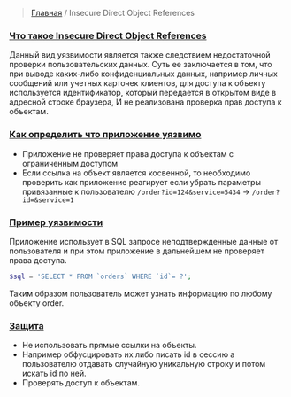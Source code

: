 > [Главная](README.md)  /  Insecure Direct Object References 

### <a id="about"></a> [Что такое Insecure Direct Object References ](#about)
Данный вид уязвимости является также следствием недостаточной проверки пользовательских данных. Суть ее заключается в том, что при выводе каких-либо конфиденциальных данных, например личных сообщений или учетных карточек клиентов, для доступа к объекту используется идентификатор, который передается в открытом виде в адресной строке браузера, И не реализована проверка прав доступа к объектам.

### <a id='vulnerable'></a> [Как определить что приложение уязвимо](#vulnerable)
* Приложение не проверяет права доступа к объектам с ограниченным доступом
* Если ссылка на объект является косвенной, то необходимо проверить как приложение реагирует если убрать параметры привязанные к пользователю `/order?id=124&service=5434` → `/order?id=&service=1`


### <a id='example'></a> [Пример уязвимости](#example)
Приложение использует в SQL запросе неподтвержденные данные от пользователя и при этом приложение в дальнейшем не проверяет права доступа.
```php 
$sql = 'SELECT * FROM `orders` WHERE `id`= ?';
```
Таким образом пользователь может узнать информацию по любому объекту order.


### <a id="protection"></a> [Защита](#protection)
* Не использовать прямые ссылки на объекты.
* Например обфусцировать их либо писать id в сессию а пользователю отдавать случайную уникальную строку и потом искать id по ней.
* Проверять доступ к объектам.